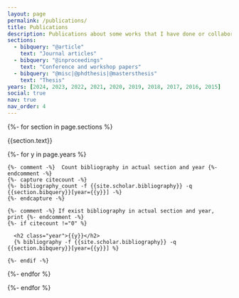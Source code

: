 ```yaml
---
layout: page
permalink: /publications/
title: Publications
description: Publications about some works that I have done or collaborated with. You can download the documents to read them in full.
sections:
  - bibquery: "@article"
    text: "Journal articles"
  - bibquery: "@inproceedings"
    text: "Conference and workshop papers"
  - bibquery: "@misc|@phdthesis|@mastersthesis"
    text: "Thesis"
years: [2024, 2023, 2022, 2021, 2020, 2019, 2018, 2017, 2016, 2015]
social: true
nav: true
nav_order: 4
---
```


<div class="publications">

{%- for section in page.sections %}
  <a id="{{section.text}}"></a>
  <p class="bibtitle">{{section.text}}</p>
  {%- for y in page.years %}

    {%- comment -%}  Count bibliography in actual section and year {%- endcomment -%}
    {%- capture citecount -%}
    {%- bibliography_count -f {{site.scholar.bibliography}} -q {{section.bibquery}}[year={{y}}] -%}
    {%- endcapture -%}

    {%- comment -%} If exist bibliography in actual section and year, print {%- endcomment -%}
    {%- if citecount !="0" %}

      <h2 class="year">{{y}}</h2>
      {% bibliography -f {{site.scholar.bibliography}} -q {{section.bibquery}}[year={{y}}] %}

    {%- endif -%}

  {%- endfor %}

{%- endfor %}

</div>